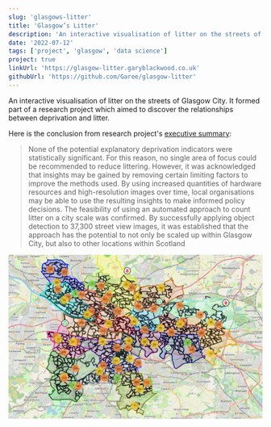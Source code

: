 ```yaml
---
slug: 'glasgows-litter'
title: 'Glasgow’s Litter'
description: 'An interactive visualisation of litter on the streets of Glasgow City.'
date: '2022-07-12'
tags: ['project', 'glasgow', 'data science']
project: true
linkUrl: 'https://glasgow-litter.garyblackwood.co.uk'
githubUrl: 'https://github.com/Garee/glasgow-litter'
---
```


An interactive visualisation of litter on the streets of Glasgow City. It formed part of a research project which aimed to discover the relationships between deprivation and litter.

Here is the conclusion from research project's [executive summary](https://github.com/Garee/glasgow-litter/blob/main/report/executive-summary.pdf):

> None of the potential explanatory deprivation indicators were statistically significant. For this reason, no single
> area of focus could be recommended to reduce littering. However, it was acknowledged that insights may be
> gained by removing certain limiting factors to improve the methods used. By using increased quantities of
> hardware resources and high-resolution images over time, local organisations may be able to use the resulting
> insights to make informed policy decisions.
> The feasibility of using an automated approach to count litter on a city scale was confirmed. By successfully
> applying object detection to 37,300 street view images, it was established that the approach has the potential
> to not only be scaled up within Glasgow City, but also to other locations within Scotland

!["Glasgow's Litter"](../../images/projects/glasgows-litter.png)
